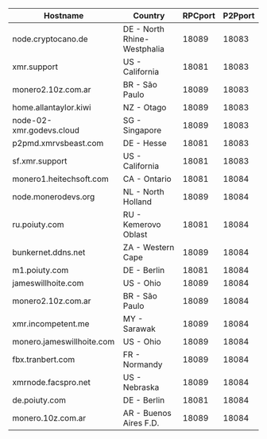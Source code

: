 Hostname | Country | RPCport | P2Pport
--- | --- | --- | ---
node.cryptocano.de | DE - North Rhine-Westphalia | 18089 | 18083
xmr.support | US - California | 18081 | 18083
monero2.10z.com.ar | BR - São Paulo | 18089 | 18083
home.allantaylor.kiwi | NZ - Otago | 18089 | 18083
node-02-xmr.godevs.cloud | SG - Singapore | 18089 | 18083
p2pmd.xmrvsbeast.com | DE - Hesse | 18081 | 18083
sf.xmr.support | US - California | 18081 | 18083
monero1.heitechsoft.com | CA - Ontario | 18081 | 18084
node.monerodevs.org | NL - North Holland | 18089 | 18084
ru.poiuty.com | RU - Kemerovo Oblast | 18081 | 18084
bunkernet.ddns.net | ZA - Western Cape | 18089 | 18084
m1.poiuty.com | DE - Berlin | 18081 | 18084
jameswillhoite.com | US - Ohio | 18089 | 18084
monero2.10z.com.ar | BR - São Paulo | 18089 | 18084
xmr.incompetent.me | MY - Sarawak | 18089 | 18084
monero.jameswillhoite.com | US - Ohio | 18089 | 18084
fbx.tranbert.com | FR - Normandy | 18089 | 18084
xmrnode.facspro.net | US - Nebraska | 18089 | 18084
de.poiuty.com | DE - Berlin | 18081 | 18084
monero.10z.com.ar | AR - Buenos Aires F.D. | 18089 | 18084
